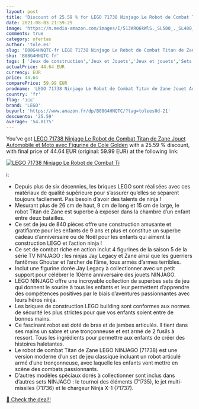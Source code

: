 ```yaml
---
layout: post
title: 'Discount of 25.59 % for LEGO 71738 Ninjago Le Robot de Combat Ti'
date: 2021-08-03 21:59:29
image: 'https://m.media-amazon.com/images/I/513ARQ6kWlS._SL500_._SL400_.jpg'
comments: true
category: ofertas
author: 'tole.es'
slug: 'B08G4HNQTC-fr LEGO 71738 Ninjago Le Robot de Combat Titan de Zane Jouet...'
sku: 'B08G4HNQTC-fr'
tags: [ 'Jeux de construction','Jeux et Jouets','Jeux et jouets','Sets de jeux de construction','lego', ]
actualPrice: 44.64 EUR
currency: EUR
price: 44.64
comparePrice: 59.99 EUR
prodname: 'LEGO 71738 Ninjago Le Robot de Combat Titan de Zane Jouet Automobile et Moto avec Figurine de Cole Golden'
country: 'fr'
flag: '🇫🇷'
brand: 'LEGO'
buyurl: 'https://www.amazon.fr/dp/B08G4HNQTC/?tag=tolees0d-21'
descuento: '25.59'
average: '54.8175'
---
```


You've got [LEGO 71738 Ninjago Le Robot de Combat Titan de Zane Jouet Automobile et Moto avec Figurine de Cole Golden](https://www.amazon.fr/dp/B08G4HNQTC/?tag=tolees0d-21) with a  25.59 % discount, with final price of 44.64 EUR (original: 59.99 EUR) at the following link:

[![LEGO 71738 Ninjago Le Robot de Combat Ti](https://m.media-amazon.com/images/I/513ARQ6kWlS._SL500_._SL400_.jpg)](https://www.amazon.fr/dp/B08G4HNQTC/?tag=tolees0d-21)

ℹ️:

- Depuis plus de six décennies, les briques LEGO sont réalisées avec ces matériaux de qualité supérieure pour s’assurer qu’elles se séparent toujours facilement. Pas besoin d’avoir des talents de ninja !
- Mesurant plus de 26 cm de haut, 9 cm de long et 15 cm de large, le robot Titan de Zane est superbe à exposer dans la chambre d’un enfant entre deux batailles.
- Ce set de jeu de 840 pièces offre une construction amusante et gratifiante pour les enfants de 9 ans et plus et constitue un superbe cadeau d’anniversaire ou de Noël pour les enfants qui aiment la construction LEGO et l’action ninja !
- Ce set de combat riche en action inclut 4 figurines de la saison 5 de la série TV NINJAGO : les ninjas Jay Legacy et Zane ainsi que les guerriers fantômes Ghoutar et l’archer de l’âme, tous armés d’armes terribles.
- Inclut une figurine dorée Jay Legacy à collectionner avec un petit support pour célébrer le 10ème anniversaire des jouets NINJAGO.
- LEGO NINJAGO offre une incroyable collection de superbes sets de jeu qui donnent le sourire à tous les enfants et leur permettent d’apprendre des compétences positives par le biais d’aventures passionnantes avec leurs héros ninja.
- Les briques de construction LEGO building sont conformes aux normes de sécurité les plus strictes pour que vos enfants soient entre de bonnes mains.
- Ce fascinant robot est doté de bras et de jambes articulés. Il tient dans ses mains un sabre et une tronçonneuse et est armé de 2 fusils à ressort. Tous les ingrédients pour permettre aux enfants de créer des histoires haletantes.
- Le robot de combat Titan de Zane LEGO NINJAGO (71738) est une version moderne d’un set de jeu classique incluant un robot articulé armé d’une tronçonneuse, avec laquelle les enfants vont mettre en scène des combats passionnants.
- D’autres modèles spéciaux dorés à collectionner sont inclus dans d’autres sets NINJAGO : le tournoi des éléments (71735), le jet multi-missiles (71736) et le chargeur Ninja X-1 (71737).

[🛒 Check the deal!!](https://www.amazon.fr/dp/B08G4HNQTC/?tag=tolees0d-21)
